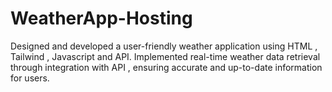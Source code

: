 # WeatherApp-Hosting
Designed and developed a user-friendly weather application using HTML , Tailwind , Javascript and API.  Implemented real-time weather data retrieval through integration with API , ensuring accurate and up-to-date information for users.

